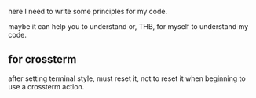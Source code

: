 
here I need to write some principles for my code.

maybe it can help you to understand or, THB, for myself to understand my code.

## for crossterm

after setting terminal style, must reset it, not to reset it when beginning to use a crossterm action.